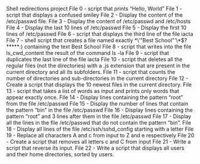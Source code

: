 Shell redirections project
File 0 - script that prints “Hello, World”
File 1 - script that displays a confused smiley
File 2 - Display the content of the /etc/passwd file.
File 3 - Display the content of /etc/passwd and /etc/hosts
File 4 - Display the last 10 lines of /etc/passwd
File 5 - Display the first 10 lines of /etc/passwd
File 6 - script that displays the third line of the file iacta
File 7 - shell script that creates a file named exactly \*\\'"Best School"\'\\*$\?\*\*\*\*\*:) containing the text Best School
File 8 - script that writes into the file ls_cwd_content the result of the command ls -la
File 9 - script that duplicates the last line of the file iacta
File 10 -  script that deletes all the regular files (not the directories) with a .js extension that are present in the current directory and all its subfolders.
File 11 - script that counts the number of directories and sub-directories in the current directory
File 12 - Create a script that displays the 10 newest files in the current directory.
File 13 -  script that takes a list of words as input and prints only words that appear exactly once.
File 14 - Display lines containing the pattern “root” from the file /etc/passwd
File 15 - Display the number of lines that contain the pattern “bin” in the file /etc/passwd
File 16 - Display lines containing the pattern “root” and 3 lines after them in the file /etc/passwd
File 17 - Display all the lines in the file /etc/passwd that do not contain the pattern “bin”.
File 18 - Display all lines of the file /etc/ssh/sshd_config starting with a letter
File 19 - Replace all characters A and c from input to Z and e respectively
File 20 - Create a script that removes all letters c and C from input
File 21 - Write a script that reverse its input.
File 22 - Write a script that displays all users and their home directories, sorted by users.